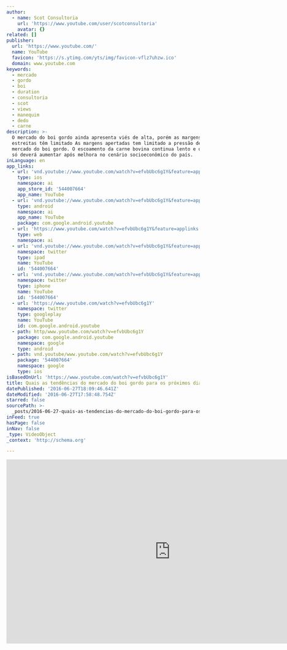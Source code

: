 ```yaml
---
author:
  - name: Scot Consultoria
    url: 'https://www.youtube.com/user/scotconsultoria'
    avatar: {}
related: []
publisher:
  url: 'https://www.youtube.com/'
  name: YouTube
  favicon: 'https://s.ytimg.com/yts/img/favicon-vflz7uhzw.ico'
  domain: www.youtube.com
keywords:
  - mercado
  - gordo
  - boi
  - duration
  - consultoria
  - scot
  - views
  - manequim
  - dedo
  - carne
description: >-
  O mercado do boi gordo ainda apresenta viés de alta, porém as margens
  estreitas têm limitado As margens apertadas tem limitado a pressão de alta no
  mercado do boi gordo. O escoamento da carne bovina continua lento e o consumo
  só deverá aumentar após melhora no cenário socioeconômico do país.
inLanguage: en
app_links:
  - url: 'vnd.youtube://www.youtube.com/watch?v=efvbUbc6g1Y&feature=applinks'
    type: ios
    namespace: ai
    app_store_id: '544007664'
    app_name: YouTube
  - url: 'vnd.youtube://www.youtube.com/watch?v=efvbUbc6g1Y&feature=applinks'
    type: android
    namespace: ai
    app_name: YouTube
    package: com.google.android.youtube
  - url: 'https://www.youtube.com/watch?v=efvbUbc6g1Y&feature=applinks'
    type: web
    namespace: ai
  - url: 'vnd.youtube://www.youtube.com/watch?v=efvbUbc6g1Y&feature=applinks'
    namespace: twitter
    type: ipad
    name: YouTube
    id: '544007664'
  - url: 'vnd.youtube://www.youtube.com/watch?v=efvbUbc6g1Y&feature=applinks'
    namespace: twitter
    type: iphone
    name: YouTube
    id: '544007664'
  - url: 'https://www.youtube.com/watch?v=efvbUbc6g1Y'
    namespace: twitter
    type: googleplay
    name: YouTube
    id: com.google.android.youtube
  - path: http/www.youtube.com/watch?v=efvbUbc6g1Y
    package: com.google.android.youtube
    namespace: google
    type: android
  - path: vnd.youtube/www.youtube.com/watch?v=efvbUbc6g1Y
    package: '544007664'
    namespace: google
    type: ios
isBasedOnUrl: 'https://www.youtube.com/watch?v=efvbUbc6g1Y'
title: Quais as tendências do mercado do boi gordo para os próximos dias?
datePublished: '2016-06-27T18:09:46.641Z'
dateModified: '2016-06-27T17:58:48.754Z'
starred: false
sourcePath: >-
  _posts/2016-06-27-quais-as-tendencias-do-mercado-do-boi-gordo-para-os-proximos.md
inFeed: true
hasPage: false
inNav: false
_type: VideoObject
_context: 'http://schema.org'

---
```

<iframe src="https://cdn.embedly.com/widgets/media.html?src=https%3A%2F%2Fwww.youtube.com%2Fembed%2FefvbUbc6g1Y%3Ffeature%3Doembed&amp;url=http%3A%2F%2Fwww.youtube.com%2Fwatch%3Fv%3DefvbUbc6g1Y&amp;image=https%3A%2F%2Fi.ytimg.com%2Fvi%2FefvbUbc6g1Y%2Fhqdefault.jpg&amp;key=b7d04c9b404c499eba89ee7072e1c4f7&amp;type=text%2Fhtml&amp;schema=youtube" width="854" height="480" scrolling="no" frameborder="0" allowfullscreen="" style=""></iframe>